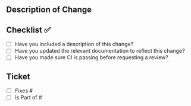 ## Description of Change

<!-- Please include a readable description about the change. -->

## Checklist ✅

- [ ] Have you included a description of this change?
- [ ] Have you updated the relevant documentation to reflect this change?
- [ ] Have you made sure CI is passing before requesting a review?

## Ticket
- [ ] Fixes #
- [ ] Is Part of #
